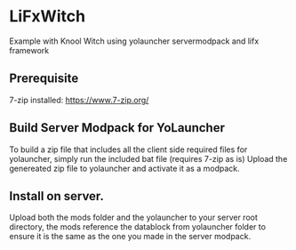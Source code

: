 # LiFxWitch
Example with Knool Witch using yolauncher servermodpack and lifx framework

## Prerequisite
7-zip installed: https://www.7-zip.org/

## Build Server Modpack for YoLauncher
To build a zip file that includes all the client side required files for yolauncher, simply run the included bat file (requires 7-zip as is)
Upload the genereated zip file to yolauncher and activate it as a modpack.

## Install on server.

Upload both the mods folder and the yolauncher to your server root directory, the mods reference the datablock from yolauncher folder to ensure it is the same as the one you made in the server modpack.
